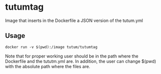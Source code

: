 # tutumtag

Image that inserts in the Dockerfile a JSON version of the tutum.yml

## Usage

    docker run -v $(pwd):/image tutum/tutumtag

Note that for proper working user should be in the path where the Dockerfile and the tututm.yml are. In addition, the user can change $(pwd) with the absolute path where the files are.